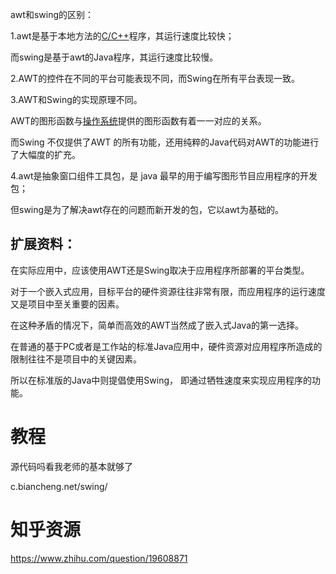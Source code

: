 

awt和swing的区别：

1.awt是基于本地方法的[C/C++](https://www.baidu.com/s?wd=C%2FC%2B%2B&tn=SE_PcZhidaonwhc_ngpagmjz&rsv_dl=gh_pc_zhidao)程序，其运行速度比较快；

而swing是基于awt的Java程序，其运行速度比较慢。

2.AWT的控件在不同的平台可能表现不同，而Swing在所有平台表现一致。

3.AWT和Swing的实现原理不同。

AWT的图形函数与[操作系统](https://www.baidu.com/s?wd=%E6%93%8D%E4%BD%9C%E7%B3%BB%E7%BB%9F&tn=SE_PcZhidaonwhc_ngpagmjz&rsv_dl=gh_pc_zhidao)提供的图形函数有着一一对应的关系。

而Swing 不仅提供了AWT 的所有功能，还用纯粹的Java代码对AWT的功能进行了大幅度的扩充。

4.awt是抽象窗口组件工具包，是 java 最早的用于编写图形节目应用程序的开发包；

但swing是为了解决awt存在的问题而新开发的包，它以awt为基础的。

## 扩展资料：

在实际应用中，应该使用AWT还是Swing取决于应用程序所部署的平台类型。

对于一个嵌入式应用，目标平台的硬件资源往往非常有限，而应用程序的运行速度又是项目中至关重要的因素。

在这种矛盾的情况下，简单而高效的AWT当然成了嵌入式Java的第一选择。

在普通的基于PC或者是工作站的标准Java应用中，硬件资源对应用程序所造成的限制往往不是项目中的关键因素。

所以在标准版的Java中则提倡使用Swing， 即通过牺牲速度来实现应用程序的功能。

# 教程
源代码吗看我老师的基本就够了

c.biancheng.net/swing/
















# 知乎资源




https://www.zhihu.com/question/19608871










































